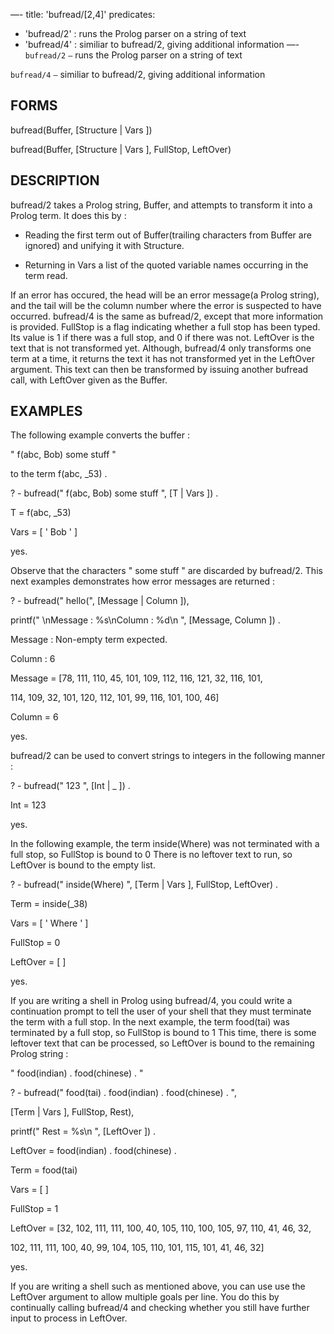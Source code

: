 —-
title: 'bufread/[2,4]'
predicates:
 - 'bufread/2' : runs the Prolog parser on a string of text
 - 'bufread/4' : similiar to bufread/2, giving additional information
—-
`bufread/2` `—` runs the Prolog parser on a string of text

`bufread/4` `—` similiar to bufread/2, giving additional information


## FORMS

bufread(Buffer, [Structure | Vars ])

bufread(Buffer, [Structure | Vars ], FullStop, LeftOver)


## DESCRIPTION

bufread/2 takes a Prolog string, Buffer, and attempts to transform it into a Prolog term. It does this by :

- Reading the first term out of Buffer(trailing characters from Buffer are ignored) and unifying it with Structure.

- Returning in Vars a list of the quoted variable names occurring in the term read.

If an error has occured, the head will be an error message(a Prolog string), and the tail will be the column number where the error is suspected to have occurred. bufread/4 is the same as bufread/2, except that more information is provided. FullStop is a flag indicating whether a full stop has been typed. Its value is 1 if there was a full stop, and 0 if there was not. LeftOver is the text that is not transformed yet. Although, bufread/4 only transforms one term at a time, it returns the text it has not transformed yet in the LeftOver argument. This text can then be transformed by issuing another bufread call, with LeftOver given as the Buffer.


## EXAMPLES

The following example converts the buffer :


&quot; f(abc, Bob) some stuff &quot;

to the term f(abc, _53) .

? - bufread(&quot; f(abc, Bob) some stuff &quot;, [T | Vars ]) .

T = f(abc, _53)

Vars = [ ' Bob ' ]

yes.

Observe that the characters &quot; some stuff &quot; are discarded by bufread/2. This next examples demonstrates how error messages are returned :

? - bufread(&quot; hello(&quot;, [Message | Column ]),

printf(&quot; \nMessage : %s\nColumn : %d\n &quot;, [Message, Column ]) .

Message : Non-empty term expected.

Column : 6

Message = [78, 111, 110, 45, 101, 109, 112, 116, 121, 32, 116, 101,

114, 109, 32, 101, 120, 112, 101, 99, 116, 101, 100, 46]

Column = 6

yes.

bufread/2 can be used to convert strings to integers in the following manner :

? - bufread(&quot; 123 &quot;, [Int | _ ]) .

Int = 123

yes.

In the following example, the term inside(Where) was not terminated with a full stop, so FullStop is bound to 0 There is no leftover text to run, so LeftOver is bound to the empty list.

? - bufread(&quot; inside(Where) &quot;, [Term | Vars ], FullStop, LeftOver) .

Term = inside(_38)

Vars = [ ' Where ' ]

FullStop = 0

LeftOver = [ ]

yes.

If you are writing a shell in Prolog using bufread/4, you could write a continuation prompt to tell the user of your shell that they must terminate the term with a full stop. In the next example, the term food(tai) was terminated by a full stop, so FullStop is bound to 1 This time, there is some leftover text that can be processed, so LeftOver is bound to the remaining Prolog string :

&quot; food(indian) . food(chinese) . &quot;


? - bufread(&quot; food(tai) . food(indian) . food(chinese) . &quot;,

[Term | Vars ], FullStop, Rest),

printf(&quot; Rest = %s\n &quot;, [LeftOver ]) .

LeftOver = food(indian) . food(chinese) .

Term = food(tai)

Vars = [ ]

FullStop = 1

LeftOver = [32, 102, 111, 111, 100, 40, 105, 110, 100, 105, 97, 110, 41, 46, 32,

102, 111, 111, 100, 40, 99, 104, 105, 110, 101, 115, 101, 41, 46, 32]

yes.

If you are writing a shell such as mentioned above, you can use use the LeftOver argument to allow multiple goals per line. You do this by continually calling bufread/4 and checking whether you still have further input to process in LeftOver.

